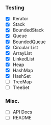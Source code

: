 ### Testing
- [x] Iterator
- [x] Stack
- [x] BoundedStack
- [x] Queue
- [x] BoundedQueue
- [x] Circular List
- [x] ArrayList
- [x] LinkedList
- [x] Heap
- [x] HashMap
- [x] HashSet
- [ ] TreeMap
- [ ] TreeSet

### Misc.
- [ ] API Docs
- [ ] README
